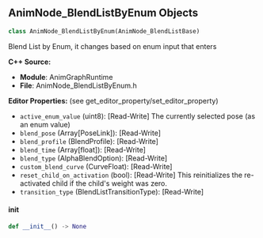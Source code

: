 ## AnimNode_BlendListByEnum Objects

```python
class AnimNode_BlendListByEnum(AnimNode_BlendListBase)
```

Blend List by Enum, it changes based on enum input that enters

**C++ Source:**

- **Module**: AnimGraphRuntime
- **File**: AnimNode_BlendListByEnum.h

**Editor Properties:** (see get_editor_property/set_editor_property)

- ``active_enum_value`` (uint8):  [Read-Write] The currently selected pose (as an enum value)
- ``blend_pose`` (Array[PoseLink]):  [Read-Write]
- ``blend_profile`` (BlendProfile):  [Read-Write]
- ``blend_time`` (Array[float]):  [Read-Write]
- ``blend_type`` (AlphaBlendOption):  [Read-Write]
- ``custom_blend_curve`` (CurveFloat):  [Read-Write]
- ``reset_child_on_activation`` (bool):  [Read-Write] This reinitializes the re-activated child if the child's weight was zero.
- ``transition_type`` (BlendListTransitionType):  [Read-Write]

<a id="unreal.AnimNode_BlendListByEnum.__init__"></a>

#### __init__

```python
def __init__() -> None
```

<a id="unreal.AnimNode_BlendListByInt"></a>